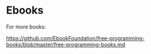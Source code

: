 # Ebooks
For more books:

https://github.com/EbookFoundation/free-programming-books/blob/master/free-programming-books.md